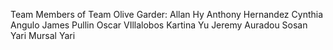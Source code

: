 Team Members of Team Olive Garder: 
Allan Hy
Anthony Hernandez
Cynthia Angulo
James Pullin
Oscar VIllalobos
Kartina Yu
Jeremy Auradou
Sosan Yari 
Mursal Yari

